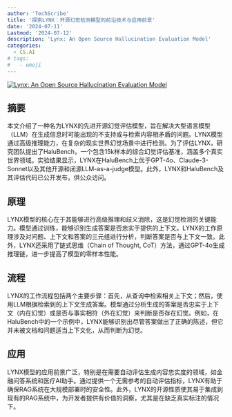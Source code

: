 ```yaml
---
author: 'TechScribe'
title: '探索LYNX：开源幻觉检测模型的前沿技术与应用前景'
date: '2024-07-11'
Lastmod: '2024-07-12'
description: 'Lynx: An Open Source Hallucination Evaluation Model'
categories:
  - CS.AI
# tags:
#   - emoji
---
```


[![Lynx: An Open Source Hallucination Evaluation Model](https://arxiv-research-1301205113.cos.ap-guangzhou.myqcloud.com/images/2407.08488v1.pdf_0.jpg)](https://arxiv.org/abs/2407.08488v1)

## 摘要

本文介绍了一种名为LYNX的先进开源幻觉评估模型，旨在解决大型语言模型（LLM）在生成信息时可能出现的不支持或与检索内容相矛盾的问题。LYNX模型通过高级推理能力，在复杂的现实世界幻觉场景中进行检测。为了评估LYNX，研究团队提出了HaluBench，一个包含15k样本的综合幻觉评估基准，涵盖多个真实世界领域。实验结果显示，LYNX在HaluBench上优于GPT-4o、Claude-3-Sonnet以及其他开源和闭源LLM-as-a-judge模型。此外，LYNX和HaluBench及其评估代码已公开发布，供公众访问。<!--more-->

## 原理

LYNX模型的核心在于其能够进行高级推理和歧义消除，这是幻觉检测的关键能力。模型通过训练，能够识别生成答案是否忠实于提供的上下文。LYNX的工作原理涉及对问题、上下文和答案的三元组进行分析，判断答案是否与上下文一致。此外，LYNX还采用了链式思维（Chain of Thought, CoT）方法，通过GPT-4o生成推理链，进一步提高了模型的零样本性能。

## 流程

LYNX的工作流程包括两个主要步骤：首先，从查询中检索相关上下文；然后，使用LLM根据检索到的上下文生成答案。模型通过分析生成的答案是否忠实于上下文（内在幻觉）或是否与事实相符（外在幻觉）来判断是否存在幻觉。例如，在HaluBench中的一个示例中，LYNX能够识别出尽管答案做出了正确的陈述，但它并未被文档和问题适当上下文化，从而判断为幻觉。

## 应用

LYNX模型的应用前景广泛，特别是在需要自动评估生成内容忠实度的领域，如金融问答系统和医疗AI助手。通过提供一个无需参考的自动评估指标，LYNX有助于确保RAG系统在大规模部署时的安全性。此外，LYNX的开源性质使其易于集成到现有的RAG系统中，为开发者提供有价值的洞察，尤其是在缺乏真实标注的情况下。